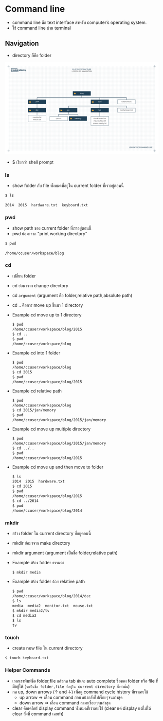 # Command line

- command line คือ text interface สำหรับ computer’s operating system.
- ใช้ command line ผ่าน terminal

## Navigation

- directory ก็คือ folder

![structure-tree](./images/LCL-fileTrees-01.png "structure tree")

- $ เรียกว่า shell prompt

### ls

- show folder กับ file ทั้งหมดที่อยู่ใน current folder ที่เราอยู่ตอนนี้

```
$ ls

2014  2015  hardware.txt  keyboard.txt
```

### pwd

- show path ของ current folder ที่เราอยู่ตอนนี้
- pwd ย่อมาจาก "print working directory"

```
$ pwd

/home/ccuser/workspace/blog
```

### cd

- เปลี่ยน folder
- cd ย่อมาจาก change directory
- cd `argument` (argument คือ folder,relative path,absolute path)
- cd .. คือการ move up ขึ้นมา 1 directory
- Example cd move up to 1 directory

  ```
  $ pwd
  /home/ccuser/workspace/blog/2015
  $ cd ..
  $ pwd
  /home/ccuser/workspace/blog
  ```

- Example cd into 1 folder

  ```
  $ pwd
  /home/ccuser/workspace/blog
  $ cd 2015
  $ pwd
  /home/ccuser/workspace/blog/2015
  ```

- Example cd relative path

  ```
  $ pwd
  /home/ccuser/workspace/blog
  $ cd 2015/jan/memory
  $ pwd
  /home/ccuser/workspace/blog/2015/jan/memory
  ```

- Example cd move up multiple directory

  ```
  $ pwd
  /home/ccuser/workspace/blog/2015/jan/memory
  $ cd ../..
  $ pwd
  /home/ccuser/workspace/blog/2015
  ```

- Example cd move up and then move to folder

  ```
  $ ls
  2014  2015  hardware.txt
  $ cd 2015
  $ pwd
  /home/ccuser/workspace/blog/2015
  $ cd ../2014
  $ pwd
  /home/ccuser/workspace/blog/2014
  ```

### mkdir

- สร้าง folder ใน current directory ที่อยู่ตอนนี้
- mkdir ย่อมาจาก make directory
- mkdir argument (argument เป็นชื่อ folder,relative path)
- Example สร้าง folder ธรรมดา
  ```
  $ mkdir media
  ```
- Example สร้าง folder ด้วย relative path

  ```
  $ pwd
  /home/ccuser/workspace/blog/2014/dec
  $ ls
  media  media2  monitor.txt  mouse.txt
  $ mkdir media2/tv
  $ cd media2
  $ ls
  tv
  ```

### touch

- create new file ใน current directory

```
$ touch keyboard.txt
```

### Helper Commands

- เวลาเราพิมพ์ชื่อ folder,file แล้วกด tab มันจะ auto complete ชื่อของ folder หรือ file ที่มีอยู่ให้ (`จะเป็นชื่อ folder,file ที่อยู่ใน current directory นี้เท่านั้น`)
- กด up, down arrows (↑ and ↓) เพื่อดู command cycle history ที่เราเคยใช้
  - up arrow => เลื่อน command ก่อนหน้ากลับไปเรื่อยๆจนเก่าสุด
  - down arrow => เลื่อน command ลงมาเรื่อยๆจนล่าสุด
- clear คือเคลียร์ display command ทั้งหมดที่เราเคยใช้ (clear แค่ display แต่ไม่ได้ clear สิ่งที่ command เคยทำ)
